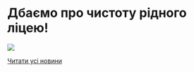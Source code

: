 # Дбаємо про чистоту рідного ліцею!


![](/images/blog/дбаємо-про-чистоту-рідного-ліцею/ліцей_чистота.png)


[Читати усі новини](/news)

